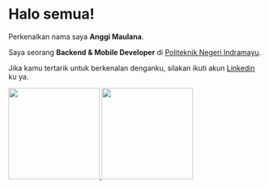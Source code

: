 # Halo semua! 

Perkenalkan nama saya **Anggi Maulana**.<br>

Saya seorang **Backend & Mobile Developer** di [Politeknik Negeri Indramayu](https://polindra.ac.id/).<br>

Jika kamu tertarik untuk berkenalan denganku, silakan ikuti akun [Linkedin](https://www.linkedin.com/in/anggi-maulana-72ba572a3/) ku ya.

<p align="left">
<a href="https://github.com/anggiimaulana">
  <img height="180em" src="https://github-readme-stats-eight-theta.vercel.app/api?username=anggiimaulana&show_icons=true&theme=algolia&include_all_commits=true&count_private=true"/>
  <img height="180em" src="https://github-readme-stats-eight-theta.vercel.app/api/top-langs/?username=anggiimaulana&layout=compact&layout=compact&theme=algolia"/>
</a>
</p>

<!--
**anggiimaulana/anggiimaulana** is a ✨ _special_ ✨ repository because its `README.md` (this file) appears on your GitHub profile.

Here are some ideas to get you started:

- 🔭 I’m currently working on ...
- 🌱 I’m currently learning ...
- 👯 I’m looking to collaborate on ...
- 🤔 I’m looking for help with ...
- 💬 Ask me about ...
- 📫 How to reach me: ...
- 😄 Pronouns: ...
- ⚡ Fun fact: ...
-->
